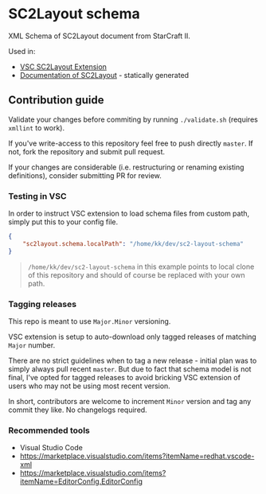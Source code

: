 # SC2Layout schema

XML Schema of SC2Layout document from StarCraft II.

Used in:

* [VSC SC2Layout Extension](https://marketplace.visualstudio.com/items?itemName=talv.sc2layouts)
* [Documentation of SC2Layout](https://mapster.talv.space/ui-layout) - statically generated

## Contribution guide

Validate your changes before commiting by running `./validate.sh` (requires `xmllint` to work).

If you've write-access to this repository feel free to push directly `master`. If not, fork the repository and submit pull request.

If your changes are considerable (i.e. restructuring or renaming existing definitions), consider submitting PR for review.

### Testing in VSC

In order to instruct VSC extension to load schema files from custom path, simply put this to your config file.

```json
{
    "sc2layout.schema.localPath": "/home/kk/dev/sc2-layout-schema"
}
```
> `/home/kk/dev/sc2-layout-schema` in this example points to local clone of this repository and should of course be replaced with your own path.

### Tagging releases

This repo is meant to use `Major.Minor` versioning.

VSC extension is setup to auto-download only tagged releases of matching `Major` number.

There are no strict guidelines when to tag a new release - initial plan was to simply always pull recent `master`. But due to fact that schema model is not final, I've opted for tagged releases to avoid bricking VSC extension of users who may not be using most recent version.

In short, contributors are welcome to increment `Minor` version and tag any commit they like. No changelogs required.

### Recommended tools

* Visual Studio Code
* https://marketplace.visualstudio.com/items?itemName=redhat.vscode-xml
* https://marketplace.visualstudio.com/items?itemName=EditorConfig.EditorConfig
